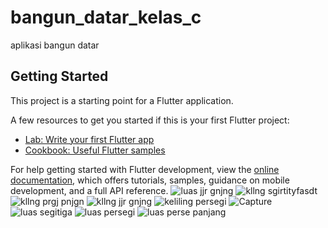 # bangun_datar_kelas_c

aplikasi bangun datar

## Getting Started

This project is a starting point for a Flutter application.

A few resources to get you started if this is your first Flutter project:

- [Lab: Write your first Flutter app](https://docs.flutter.dev/get-started/codelab)
- [Cookbook: Useful Flutter samples](https://docs.flutter.dev/cookbook)

For help getting started with Flutter development, view the
[online documentation](https://docs.flutter.dev/), which offers tutorials,
samples, guidance on mobile development, and a full API reference.
![luas jjr gnjng](https://github.com/RizkyPutraYunanto/bangun_datar/assets/151714836/f09c109f-8497-4681-9e61-52fc0f062eb1)
![kllng sgirtityfasdt](https://github.com/RizkyPutraYunanto/bangun_datar/assets/151714836/49aa9f7b-dc7a-4138-9da1-8a0a1dfa45d1)
![kllng prgj pnjgn](https://github.com/RizkyPutraYunanto/bangun_datar/assets/151714836/22ae0eee-07a3-4187-a6dd-c2654407a252)
![kllng jjr gnjng](https://github.com/RizkyPutraYunanto/bangun_datar/assets/151714836/dd5f7b39-1212-4c6a-8b6f-5f02a8e34909)
![keliling persegi](https://github.com/RizkyPutraYunanto/bangun_datar/assets/151714836/3bd8d9df-c869-4f6b-b978-195d33419447)
![Capture](https://github.com/RizkyPutraYunanto/bangun_datar/assets/151714836/d8c2a306-683e-4074-aade-f5ff343e0cbd)
![luas segitiga](https://github.com/RizkyPutraYunanto/bangun_datar/assets/151714836/8443f82a-112f-451d-9573-a9ec715b1ba5)
![luas persegi](https://github.com/RizkyPutraYunanto/bangun_datar/assets/151714836/e6eff4ec-fc4c-4d99-a058-13bb25813b7e)
![luas perse panjang](https://github.com/RizkyPutraYunanto/bangun_datar/assets/151714836/0c1c497e-62d0-4771-b8b2-5769a6a0de41)
